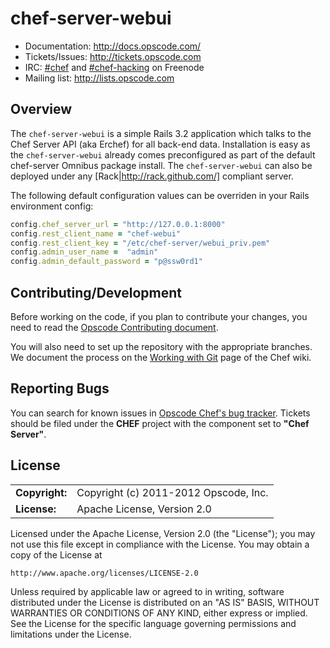 # chef-server-webui

* Documentation: http://docs.opscode.com/
* Tickets/Issues: http://tickets.opscode.com
* IRC: [#chef](irc://irc.freenode.net/chef) and [#chef-hacking](irc://irc.freenode.net/chef-hacking) on Freenode
* Mailing list: http://lists.opscode.com

## Overview ##

The `chef-server-webui` is a simple Rails 3.2 application which talks to the Chef Server
API (aka Erchef) for all back-end data. Installation is easy as the `chef-server-webui`
already comes preconfigured as part of the default chef-server Omnibus package install. The
`chef-server-webui` can also be deployed under any [Rack|http://rack.github.com/] compliant
server.

The following default configuration values can be overriden in your Rails environment
config:

```ruby
config.chef_server_url = "http://127.0.0.1:8000"
config.rest_client_name = "chef-webui"
config.rest_client_key = "/etc/chef-server/webui_priv.pem"
config.admin_user_name =  "admin"
config.admin_default_password = "p@ssw0rd1"
```

## Contributing/Development

Before working on the code, if you plan to contribute your changes, you need to
read the
[Opscode Contributing document](http://wiki.opscode.com/display/chef/How+to+Contribute).

You will also need to set up the repository with the appropriate branches. We
document the process on the
[Working with Git](http://wiki.opscode.com/display/chef/Working+with+git) page
of the Chef wiki.

## Reporting Bugs ##

You can search for known issues in
[Opscode Chef's bug tracker][jira]. Tickets should be filed under the
**CHEF** project with the component set to **"Chef Server"**.

[jira]: http://tickets.opscode.com/browse/CHEF

## License ##

|                      |                                          |
|:---------------------|:-----------------------------------------|
| **Copyright:**       | Copyright (c) 2011-2012 Opscode, Inc.
| **License:**         | Apache License, Version 2.0

Licensed under the Apache License, Version 2.0 (the "License");
you may not use this file except in compliance with the License.
You may obtain a copy of the License at

    http://www.apache.org/licenses/LICENSE-2.0

Unless required by applicable law or agreed to in writing, software
distributed under the License is distributed on an "AS IS" BASIS,
WITHOUT WARRANTIES OR CONDITIONS OF ANY KIND, either express or implied.
See the License for the specific language governing permissions and
limitations under the License.
